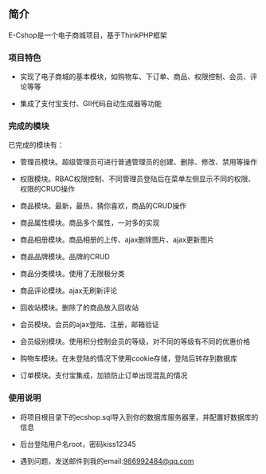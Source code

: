 ﻿## 简介

E-Cshop是一个电子商城项目，基于ThinkPHP框架

### 项目特色

* 实现了电子商城的基本模块，如购物车、下订单、商品、权限控制、会员、评论等等

* 集成了支付宝支付、GII代码自动生成器等功能

### 完成的模块

已完成的模块有：

* 管理员模块。超级管理员可进行普通管理员的创建、删除、修改、禁用等操作

* 权限模块。RBAC权限控制、不同管理员登陆后在菜单左侧显示不同的权限、权限的CRUD操作

* 商品模块。最新，最热，猜你喜欢，商品的CRUD操作

* 商品属性模块。商品多个属性，一对多的实现

* 商品相册模块。商品相册的上传、ajax删除图片、ajax更新图片

* 商品品牌模块。品牌的CRUD

* 商品分类模块。使用了无限极分类

* 商品评论模块。ajax无刷新评论

* 回收站模块。删除了的商品放入回收站

* 会员模块。会员的ajax登陆、注册，邮箱验证

* 会员级别模块。使用积分控制会员的等级，对不同的等级有不同的优惠价格

* 购物车模块。在未登陆的情况下使用cookie存储，登陆后转存到数据库

* 订单模块。支付宝集成，加锁防止订单出现混乱的情况


### 使用说明

* 将项目根目录下的ecshop.sql导入到你的数据库服务器里，并配置好数据库的信息

* 后台登陆用户名root，密码kiss12345

* 遇到问题，发送邮件到我的email:986992484@qq.com

